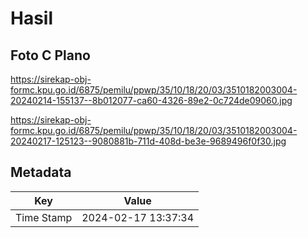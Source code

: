 # Hasil

## Foto C Plano

https://sirekap-obj-formc.kpu.go.id/6875/pemilu/ppwp/35/10/18/20/03/3510182003004-20240214-155137--8b012077-ca60-4326-89e2-0c724de09060.jpg

https://sirekap-obj-formc.kpu.go.id/6875/pemilu/ppwp/35/10/18/20/03/3510182003004-20240217-125123--9080881b-711d-408d-be3e-9689496f0f30.jpg


## Metadata

| Key        | Value               |
| ---------- | ------------------- |
| Time Stamp | 2024-02-17 13:37:34 |




